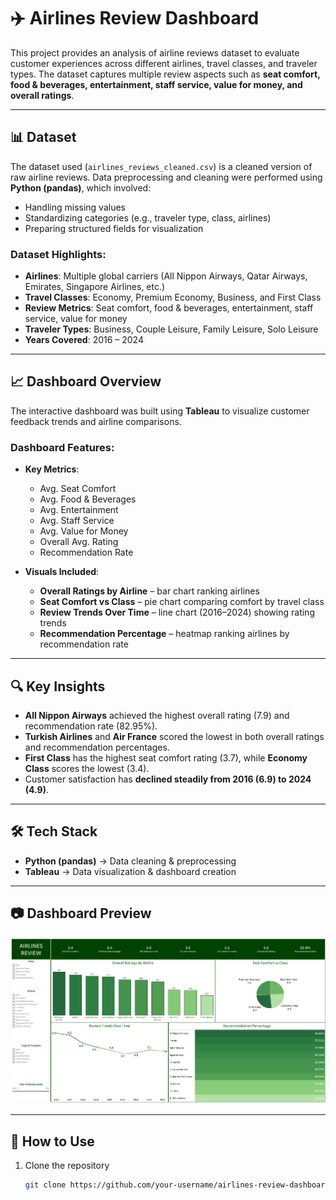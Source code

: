 # ✈️ Airlines Review Dashboard  

This project provides an analysis of airline reviews dataset to evaluate customer experiences across different airlines, travel classes, and traveler types. The dataset captures multiple review aspects such as **seat comfort, food & beverages, entertainment, staff service, value for money, and overall ratings**.  

---

## 📊 Dataset  
The dataset used (`airlines_reviews_cleaned.csv`) is a cleaned version of raw airline reviews. Data preprocessing and cleaning were performed using **Python (pandas)**, which involved:  
- Handling missing values  
- Standardizing categories (e.g., traveler type, class, airlines)  
- Preparing structured fields for visualization  

### Dataset Highlights:  
- **Airlines**: Multiple global carriers (All Nippon Airways, Qatar Airways, Emirates, Singapore Airlines, etc.)  
- **Travel Classes**: Economy, Premium Economy, Business, and First Class  
- **Review Metrics**: Seat comfort, food & beverages, entertainment, staff service, value for money  
- **Traveler Types**: Business, Couple Leisure, Family Leisure, Solo Leisure  
- **Years Covered**: 2016 – 2024  

---

## 📈 Dashboard Overview  
The interactive dashboard was built using **Tableau** to visualize customer feedback trends and airline comparisons.  

### Dashboard Features:  
- **Key Metrics**:  
  - Avg. Seat Comfort  
  - Avg. Food & Beverages  
  - Avg. Entertainment  
  - Avg. Staff Service  
  - Avg. Value for Money  
  - Overall Avg. Rating  
  - Recommendation Rate  

- **Visuals Included**:  
  - **Overall Ratings by Airline** – bar chart ranking airlines  
  - **Seat Comfort vs Class** – pie chart comparing comfort by travel class  
  - **Review Trends Over Time** – line chart (2016–2024) showing rating trends  
  - **Recommendation Percentage** – heatmap ranking airlines by recommendation rate  

---

## 🔍 Key Insights  
- **All Nippon Airways** achieved the highest overall rating (7.9) and recommendation rate (82.95%).  
- **Turkish Airlines** and **Air France** scored the lowest in both overall ratings and recommendation percentages.  
- **First Class** has the highest seat comfort rating (3.7), while **Economy Class** scores the lowest (3.4).  
- Customer satisfaction has **declined steadily from 2016 (6.9) to 2024 (4.9)**.  

---

## 🛠 Tech Stack  
- **Python (pandas)** → Data cleaning & preprocessing  
- **Tableau** → Data visualization & dashboard creation  

---

## 📷 Dashboard Preview  

![Dashboard Screenshot](Screenshot%202025-08-19%20161957.png)  

---

## 🚀 How to Use  
1. Clone the repository  
   ```bash
   git clone https://github.com/your-username/airlines-review-dashboard.git
